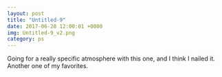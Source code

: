 ```yaml
---
layout: post
title: "Untitled-9"
date: 2017-06-28 12:00:01 +0000
img: Untitled-9_v2.png
category: ps
---
```


Going for a really specific atmosphere with this one, and I think I nailed it. Another one of my favorites.